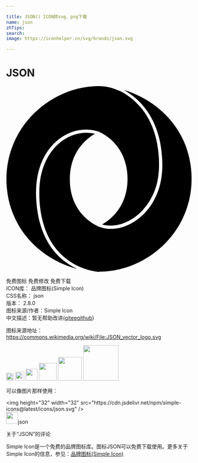 ```yaml
---

title: JSON() ICON转svg、png下载
name: json
zhTips: 
search: 
image: https://iconhelper.cn/svg/brands/json.svg

---
```


# JSON  <small style="font-size: 60%;font-weight: 100"></small>

<div id="svg" class="svg-wrap">
<svg role="img" viewBox="0 0 24 24" xmlns="http://www.w3.org/2000/svg"><title>JSON icon</title><path d="M12.043 23.968c.479-.004.953-.029 1.426-.094 1.08-.138 2.143-.433 3.146-.863 1.409-.602 2.698-1.471 3.793-2.543 1.003-.989 1.842-2.151 2.44-3.427.509-1.097.869-2.274 1.02-3.476.149-1.16.135-2.346-.045-3.499-.149-.96-.419-1.896-.793-2.788-.24-.561-.525-1.101-.854-1.617-1.168-1.837-2.861-3.314-4.81-4.301-.693-.355-1.423-.645-2.172-.869h-.005c.119.063.24.132.345.201.12.074.239.146.351.225.569.385 1.094.827 1.559 1.33 1.063 1.145 1.797 2.548 2.218 4.041.284.982.434 1.998.495 3.017.044.743.044 1.491-.047 2.229-.149 1.27-.554 2.51-1.228 3.596-.495.803-1.14 1.519-1.903 2.084-1.244.928-2.877 1.482-4.436 1.114-.254-.061-.51-.146-.748-.258-.271-.124-.54-.277-.779-.449-.465-.311-.885-.685-1.244-1.106-.435-.52-.794-1.111-1.049-1.747-.314-.806-.479-1.672-.494-2.54-.03-1.273.225-2.553.854-3.67.42-.744.989-1.396 1.663-1.918.225-.178.464-.333.704-.479l.016-.007c-.466-.105-.96-.151-1.441-.12-.418.029-.823.105-1.228.239-.359.12-.704.271-1.019.45-.255.149-.508.315-.733.495-.211.18-.42.359-.615.555-1.123 1.153-1.768 2.682-2.022 4.256-.15.973-.15 1.961-.091 2.951.105 1.394.391 2.786.945 4.061.344.794.793 1.527 1.348 2.173.854.987 1.934 1.753 3.132 2.231.675.271 1.394.465 2.113.54.074.015.149.015.209.015l-.021-.032zm-2.934-.398c-.164-.07-.314-.149-.45-.228-.149-.083-.3-.168-.449-.259-.585-.362-1.108-.787-1.589-1.275-1.094-1.138-1.827-2.567-2.247-4.081-.284-1.034-.435-2.102-.495-3.172-.044-.703-.029-1.393.046-2.082.135-1.257.495-2.501 1.124-3.58.449-.794 1.063-1.498 1.783-2.053.494-.374 1.049-.69 1.633-.9.824-.299 1.708-.389 2.563-.27.33.045.658.121.959.225.029 0 .029 0 .045.03.015.015.045.015.06.03.045.016.104.045.165.074.239.12.479.271.704.42.899.629 1.633 1.498 2.097 2.502.42.914.615 1.934.631 2.938.014 1.079-.18 2.157-.645 3.146-.555 1.184-1.498 2.188-2.638 2.832.09.03.18.045.271.075.225.044.449.074.688.074 1.468.045 2.892-.659 3.94-1.647.195-.18.375-.375.54-.585.225-.27.435-.539.614-.823.239-.375.435-.75.614-1.154.226-.539.404-1.094.509-1.664.196-1.004.211-2.022.149-3.026-.135-2.022-.673-4.045-1.842-5.724-.18-.254-.359-.494-.555-.719-.329-.375-.689-.719-1.063-1.034-.42-.345-.885-.659-1.363-.915-.493-.223-1.078-.447-1.692-.598l-.3-.06c-.209-.03-.42-.044-.634-.06-.325-.015-.669-.01-1.015.016-.704.045-1.412.16-2.112.337-3.356.866-6.292 3.205-7.855 6.308C.799 7.657.445 8.714.238 9.8c-.239 1.243-.27 2.523-.104 3.775.12 1.02.374 2.023.778 2.977.227.57.511 1.124.825 1.648 1.094 1.783 2.683 3.236 4.51 4.24.688.391 1.408.69 2.157.945.226.074.45.149.689.209l.016-.024z"/></svg>
</div>
<detail full-name='json'></detail>

<div class="detail-page">
<p>
<span><span class="badge-success badge">免费图标</span> <span class="badge-success badge">免费修改</span>  <span class="badge-success badge">免费下载</span> </span>
<br/>
<span>
ICON库：
<span class="badge-secondary badge">品牌图标(Simple Icon)</span> 
</span>
<br/>
<span>
CSS名称：
<span class="badge-secondary badge">json</span> 
</span>

<br/>
<span>
版本：
<span class="badge-secondary badge">2.8.0</span> 
</span>
<br/>
<span>图标来源/作者：<span class="badge-light badge">Simple Icon</span></span> 
<br/>
<span class="zh-detail">中文描述：暂无<span class="help-link"><span>帮助改进</span>(<a href="https://gitee.com/liuwave/icon-helper/edit/master/json/brands/json.json" target="_blank" rel="noopener noreferrer">gitee</a><a href="https://github.com/liuwave/icon-helper/edit/master/json/brands/json.json" target="_blank" rel="noopener noreferrer">github</a></span>)</span><br/>
</p>
</div><div class="description description alert alert-light"><p>图标来源地址：<a href="https://commons.wikimedia.org/wiki/File:JSON_vector_logo.svg" target="_blank" rel="noopener noreferrer">https://commons.wikimedia.org/wiki/File:JSON_vector_logo.svg</a></p></div>
<div class="alert alert-dark">
<img height="21" width="21" src="https://cdn.jsdelivr.net/npm/simple-icons@latest/icons/json.svg" />
<img height="24" width="24" src="https://cdn.jsdelivr.net/npm/simple-icons@latest/icons/json.svg" />
<img height="32" width="32" src="https://cdn.jsdelivr.net/npm/simple-icons@latest/icons/json.svg" />
<img height="48" width="48" src="https://cdn.jsdelivr.net/npm/simple-icons@latest/icons/json.svg" />
<img height="64" width="64" src="https://cdn.jsdelivr.net/npm/simple-icons@latest/icons/json.svg" />
<img height="96" width="96" src="https://cdn.jsdelivr.net/npm/simple-icons@latest/icons/json.svg" />

</div>
<div>
  <p>可以像图片那样使用：    
  </p>
  <div class="alert alert-primary" style="font-size: 14px">
    &lt;img height="32" width="32" src="https://cdn.jsdelivr.net/npm/simple-icons@latest/icons/json.svg" /&gt;
    <copy-btn content='<img height="32" width="32" src="https://cdn.jsdelivr.net/npm/simple-icons@latest/icons/json.svg" />'></copy-btn>
  </div>
  <div class="alert alert-secondary">
    <img height="32" width="32" src="https://cdn.jsdelivr.net/npm/simple-icons@latest/icons/json.svg" />json
    <copy-btn content="json" btn-title="复制图标名称"></copy-btn>
  </div>
</div>

<Vssue title="关于“JSON”的评论" >关于“JSON”的评论</Vssue>


<div><p>Simple Icon是一个免费的品牌图标库。图标JSON可以免费下载使用。更多关于  Simple Icon的信息，参见：<a target="_blank" href="https://iconhelper.cn/brands.html">品牌图标(Simple Icon)</a>
</p></div>

